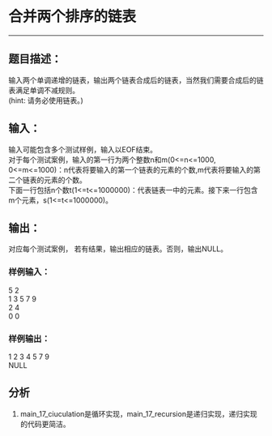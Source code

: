 # 合并两个排序的链表
***
## 题目描述：
输入两个单调递增的链表，输出两个链表合成后的链表，当然我们需要合成后的链表满足单调不减规则。  
(hint: 请务必使用链表。)
## 输入：
输入可能包含多个测试样例，输入以EOF结束。  
对于每个测试案例，输入的第一行为两个整数n和m(0<=n<=1000, 0<=m<=1000)：n代表将要输入的第一个链表的元素的个数,m代表将要输入的第二个链表的元素的个数。  
下面一行包括n个数t(1<=t<=1000000)：代表链表一中的元素。接下来一行包含m个元素，s(1<=t<=1000000)。
## 输出：
对应每个测试案例，
若有结果，输出相应的链表。否则，输出NULL。
### 样例输入：
5 2  
1 3 5 7 9  
2 4  
0 0  
### 样例输出：
1 2 3 4 5 7 9  
NULL
## 分析
1. main_17_ciuculation是循环实现，main_17_recursion是递归实现，递归实现的代码更简洁。